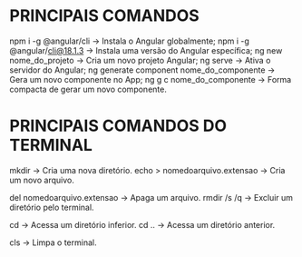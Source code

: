 # PRINCIPAIS COMANDOS

npm i -g @angular/cli -> Instala o Angular globalmente;
npm i -g @angular/cli@18.1.3 -> Instala uma versão do Angular específica;
ng new nome_do_projeto -> Cria um novo projeto Angular;
ng serve -> Ativa o servidor do Angular;
ng generate component nome_do_componente -> Gera um novo componente no App;
ng g c nome_do_componente -> Forma compacta de gerar um novo componente.

# PRINCIPAIS COMANDOS DO TERMINAL
mkdir -> Cria uma nova diretório.
echo > nomedoarquivo.extensao -> Cria um novo arquivo.

del nomedoarquivo.extensao -> Apaga um arquivo.
rmdir /s /q -> Excluir um diretório pelo terminal.

cd ->  Acessa um diretório inferior.
cd .. -> Acessa um diretório anterior.

cls -> Limpa o terminal.


